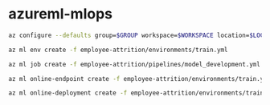 # azureml-mlops

```bash
az configure --defaults group=$GROUP workspace=$WORKSPACE location=$LOCATION
```

```bash
az ml env create -f employee-attrition/environments/train.yml
```

```bash
az ml job create -f employee-attrition/pipelines/model_development.yml
```

```bash
az ml online-endpoint create -f employee-attrition/environments/train.yml
```

```bash
az ml online-deployment create -f employee-attrition/environments/train.yml
```
